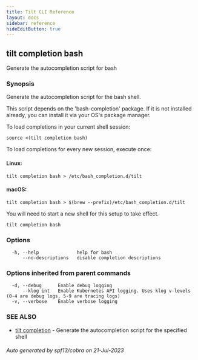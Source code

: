 ```yaml
---
title: Tilt CLI Reference
layout: docs
sidebar: reference
hideEditButton: true
---
```

## tilt completion bash

Generate the autocompletion script for bash

### Synopsis

Generate the autocompletion script for the bash shell.

This script depends on the 'bash-completion' package.
If it is not installed already, you can install it via your OS's package manager.

To load completions in your current shell session:

	source <(tilt completion bash)

To load completions for every new session, execute once:

#### Linux:

	tilt completion bash > /etc/bash_completion.d/tilt

#### macOS:

	tilt completion bash > $(brew --prefix)/etc/bash_completion.d/tilt

You will need to start a new shell for this setup to take effect.


```
tilt completion bash
```

### Options

```
  -h, --help              help for bash
      --no-descriptions   disable completion descriptions
```

### Options inherited from parent commands

```
  -d, --debug      Enable debug logging
      --klog int   Enable Kubernetes API logging. Uses klog v-levels (0-4 are debug logs, 5-9 are tracing logs)
  -v, --verbose    Enable verbose logging
```

### SEE ALSO

* [tilt completion](tilt_completion.html)	 - Generate the autocompletion script for the specified shell

###### Auto generated by spf13/cobra on 21-Jul-2023
